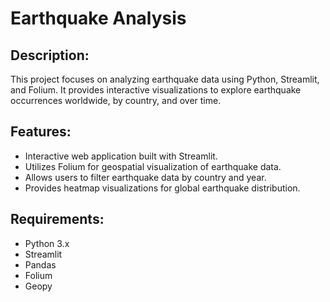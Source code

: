 # Earthquake Analysis

## Description:
This project focuses on analyzing earthquake data using Python, Streamlit, and Folium. It provides interactive visualizations to explore earthquake occurrences worldwide, by country, and over time.

## Features:
- Interactive web application built with Streamlit.
- Utilizes Folium for geospatial visualization of earthquake data.
- Allows users to filter earthquake data by country and year.
- Provides heatmap visualizations for global earthquake distribution.

## Requirements:
- Python 3.x
- Streamlit
- Pandas
- Folium
- Geopy

